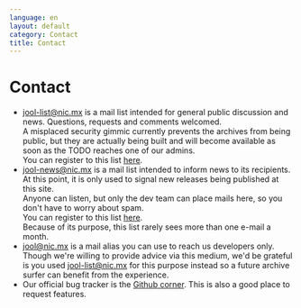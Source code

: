 ```yaml
---
language: en
layout: default
category: Contact
title: Contact
---
```


# Contact

- jool-list@nic.mx is a mail list intended for general public discussion and news. Questions, requests and comments welcomed.  
  A misplaced security gimmic currently prevents the archives from being public, but they are actually being built and will become available as soon as the TODO reaches one of our admins.  
  You can register to this list [here](https://mail-lists.nic.mx/listas/listinfo/jool-list).
- jool-news@nic.mx is a mail list intended to inform news to its recipients. At this point, it is only used to signal new releases being published at this site.  
  Anyone can listen, but only the dev team can place mails here, so you don't have to worry about spam.  
  You can register to this list [here](https://mail-lists.nic.mx/listas/listinfo/jool-list).  
  Because of its purpose, this list rarely sees more than one e-mail a month.
- [jool@nic.mx](mailto:jool@nic.mx) is a mail alias you can use to reach us developers only.  
  Though we're willing to provide advice via this medium, we'd be grateful is you used jool-list@nic.mx for this purpose instead so a future archive surfer can benefit from the experience.
- Our official bug tracker is the [Github corner](https://github.com/NICMx/NAT64/issues). This is also a good place to request features.

